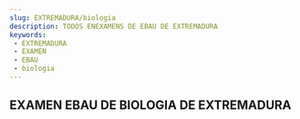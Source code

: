 ```yaml
---
slug: EXTREMADURA/biologia
description: TODOS ENEXAMENS DE EBAU DE EXTREMADURA
keywords:
 - EXTREMADURA
 - EXAMEN
 - EBAU
 - biologia
---
```

## EXAMEN EBAU DE BIOLOGIA DE EXTREMADURA
